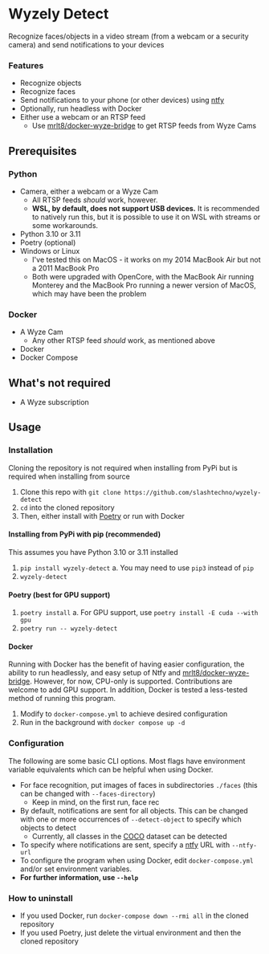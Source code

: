 # Wyzely Detect
Recognize faces/objects in a video stream (from a webcam or a security camera) and send notifications to your devices

### Features
- Recognize objects
- Recognize faces
- Send notifications to your phone (or other devices) using [ntfy](https://ntfy.sh/)
- Optionally, run headless with Docker
- Either use a webcam or an RTSP feed
    - Use [mrlt8/docker-wyze-bridge](https://github.com/mrlt8/docker-wyze-bridge) to get RTSP feeds from Wyze Cams


## Prerequisites
### Python
- Camera, either a webcam or a Wyze Cam
    - All RTSP feeds _should_ work, however.
    - **WSL, by default, does not support USB devices.** It is recommended to natively run this, but it is possible to use it on WSL with streams or some workarounds.
- Python 3.10 or 3.11
- Poetry (optional)
- Windows or Linux
    - I've tested this on MacOS - it works on my 2014 MacBook Air but not a 2011 MacBook Pro
    - Both were upgraded with OpenCore, with the MacBook Air running Monterey and the MacBook Pro running a newer version of MacOS, which may have been the problem

### Docker
- A Wyze Cam
    - Any other RTSP feed _should_ work, as mentioned above
- Docker
- Docker Compose


## What's not required
- A Wyze subscription

## Usage
### Installation
Cloning the repository is not required when installing from PyPi but is required when installing from source
1. Clone this repo with `git clone https://github.com/slashtechno/wyzely-detect`
2. `cd` into the cloned repository
3. Then, either install with [Poetry](https://python-poetry.org/) or run with Docker


#### Installing from PyPi with pip (recommended)
This assumes you have Python 3.10 or 3.11 installed
1. `pip install wyzely-detect`
    a. You may need to use `pip3` instead of `pip`
2. `wyzely-detect`

#### Poetry (best for GPU support)
1. `poetry install`
    a. For GPU support, use `poetry install -E cuda --with gpu`
2. `poetry run -- wyzely-detect`

#### Docker
Running with Docker has the benefit of having easier configuration, the ability to run headlessly, and easy setup of Ntfy and [mrlt8/docker-wyze-bridge](https://github.com/mrlt8/docker-wyze-bridge). However, for now, CPU-only is supported. Contributions are welcome to add GPU support. In addition, Docker is tested a less-tested method of running this program.

1. Modify to `docker-compose.yml` to achieve desired configuration
2. Run in the background with `docker compose up -d`

### Configuration
The following are some basic CLI options. Most flags have environment variable equivalents which can be helpful when using Docker.

- For face recognition, put images of faces in subdirectories `./faces` (this can be changed with `--faces-directory`)
    - Keep in mind, on the first run, face rec
- By default, notifications are sent for all objects. This can be changed with one or more occurrences of `--detect-object` to specify which objects to detect
    - Currently, all classes in the [COCO](https://cocodataset.org/) dataset can be detected
- To specify where notifications are sent, specify a [ntfy](https://ntfy.sh/) URL with `--ntfy-url`
- To configure the program when using Docker, edit `docker-compose.yml` and/or set environment variables.
- **For further information, use `--help`**

### How to uninstall
- If you used Docker, run `docker-compose down --rmi all` in the cloned repository
- If you used Poetry, just delete the virtual environment and then the cloned repository

